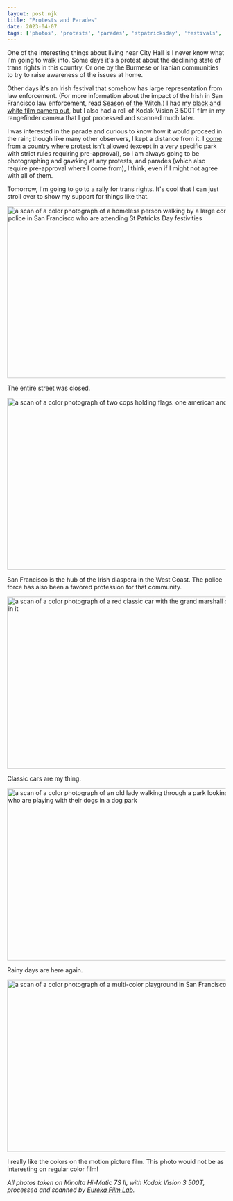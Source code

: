 ```yaml
---
layout: post.njk
title: "Protests and Parades"
date: 2023-04-07
tags: ['photos', 'protests', 'parades', 'stpatricksday', 'festivals', 'kodak', 'motionpicturefilm', 'minolta']
---
```

One of the interesting things about living near City Hall is I never know what I'm going to walk into. Some days it's a protest about the declining state of trans rights in this country. Or one by the Burmese or Iranian communities to try to raise awareness of the issues at home. 

Other days it's an Irish festival that somehow has large representation from law enforcement. (For more information about the impact of the Irish in San Francisco law enforcement, read [Season of the Witch](https://www.sfgate.com/books/article/Season-of-the-Witch-by-David-Talbot-review-3536031.php).) I had my [black and white film camera out](https://micro.popagandhi.com/2023/03/20/st-patricks-day.html), but I also had a roll of Kodak Vision 3 500T film in my rangefinder camera that I got processed and scanned much later.

I was interested in the parade and curious to know how it would proceed in the rain; though like many other observers, I kept a distance from it. I [come from a country where protest isn't allowed](https://www.theguardian.com/world/2020/nov/24/singapore-smiley-face-activist-in-one-man-protest-charged-with-unlawful-assembly) (except in a very specific park with strict rules requiring pre-approval), so I am always going to be photographing and gawking at any protests, and parades (which also require pre-approval where I come from), I think, even if I might not agree with all of them.

Tomorrow, I'm going to go to a rally for trans rights. It's cool that I can just stroll over to show my support for things like that.

<img src="/img/b69a01fafc.jpg" width="600" height="396" alt="a scan of a color photograph of a homeless person walking by a large contingent of police in San Francisco who are attending St Patricks Day festivities" />

The entire street was closed.

<img src="/img/7dff229905.jpg" width="600" height="396" alt="a scan of a color photograph of two cops holding flags. one american and one irish" />

San Francisco is the hub of the Irish diaspora in the West Coast. The police force has also been a favored profession for that community.

<img src="/img/de8b2a1a51.jpg" width="600" height="396" alt="a scan of a color photograph of a red classic car with the grand marshall of the parade in it" />

Classic cars are my thing.

<img src="/img/b0fcdc073e.jpg" width="600" height="396" alt="a scan of a color photograph of an old lady walking through a park looking at people who are playing with their dogs in a dog park" />

Rainy days are here again.

<img src="/img/07d2365420.jpg" width="600" height="396" alt="a scan of a color photograph of a multi-color playground in San Francisco" />

I really like the colors on the motion picture film. This photo would not be as interesting on regular color film!

_All photos taken on Minolta Hi-Matic 7S II, with Kodak Vision 3 500T, processed and scanned by [Eureka Film Lab](https://www.instagram.com/eurekafilmlab/)._
